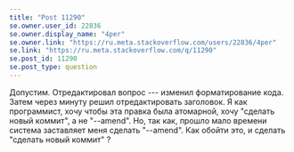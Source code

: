 ```yaml
---
title: "Post 11290"
se.owner.user_id: 22836
se.owner.display_name: "4per"
se.owner.link: "https://ru.meta.stackoverflow.com/users/22836/4per"
se.link: "https://ru.meta.stackoverflow.com/q/11290"
se.post_id: 11290
se.post_type: question
---
```

<p>Допустим. Отредактировал вопрос --- изменил форматирование кода. Затем через минуту решил отредактировать заголовок. Я как программист, хочу чтобы эта правка была атомарной, хочу &quot;сделать новый коммит&quot;, а не &quot;--amend&quot;. Но, так как, прошло мало времени система заставляет меня сделать &quot;--amend&quot;. Как обойти это, и сделать &quot;сделать новый коммит&quot; ?</p>
